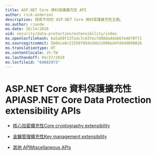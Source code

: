 ```yaml
---
title: ASP.NET Core 資料保護擴充性 API
author: rick-anderson
description: 探索不同的 ASP.NET Core 資料保護擴充性主題。
ms.author: riande
ms.date: 10/14/2016
uid: security/data-protection/extensibility/index
ms.openlocfilehash: 6a5a50f13fa3c7c437ec7d98da4dab67e4870f71
ms.sourcegitcommit: 5b0eca8c21550f95de3bb21096bd4fd4d9098026
ms.translationtype: HT
ms.contentlocale: zh-TW
ms.lasthandoff: 04/27/2019
ms.locfileid: "64882973"
---
```

# <a name="aspnet-core-data-protection-extensibility-apis"></a><span data-ttu-id="712a6-103">ASP.NET Core 資料保護擴充性 API</span><span class="sxs-lookup"><span data-stu-id="712a6-103">ASP.NET Core Data Protection extensibility APIs</span></span>

* [<span data-ttu-id="712a6-104">核心加密擴充性</span><span class="sxs-lookup"><span data-stu-id="712a6-104">Core cryptography extensibility</span></span>](xref:security/data-protection/extensibility/core-crypto)

* [<span data-ttu-id="712a6-105">金鑰管理擴充性</span><span class="sxs-lookup"><span data-stu-id="712a6-105">Key management extensibility</span></span>](xref:security/data-protection/extensibility/key-management)

* [<span data-ttu-id="712a6-106">其他 API</span><span class="sxs-lookup"><span data-stu-id="712a6-106">Miscellaneous APIs</span></span>](xref:security/data-protection/extensibility/misc-apis)
